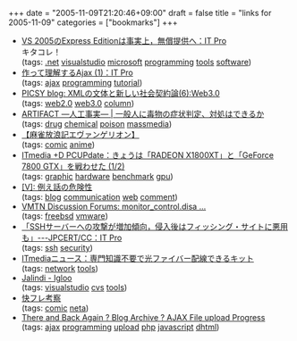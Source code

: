 +++
date = "2005-11-09T21:20:46+09:00"
draft = false
title = "links for 2005-11-09"
categories = ["bookmarks"]
+++

<ul>
	<li>
		<div><a href="http://itpro.nikkeibp.co.jp/article/NEWS/20051108/224154/">VS 2005のExpress Editionは事実上，無償提供へ：IT Pro</a></div>
		<div>キタコレ！</div>
		<div>(tags: <a href="http://del.icio.us/nobu666/.net">.net</a> <a href="http://del.icio.us/nobu666/visualstudio">visualstudio</a> <a href="http://del.icio.us/nobu666/microsoft">microsoft</a> <a href="http://del.icio.us/nobu666/programming">programming</a> <a href="http://del.icio.us/nobu666/tools">tools</a> <a href="http://del.icio.us/nobu666/software">software</a>)</div>
	</li>
	<li>
		<div><a href="http://itpro.nikkeibp.co.jp/article/COLUMN/20051104/224040/">作って理解するAjax (1)：IT Pro</a></div>
		<div>(tags: <a href="http://del.icio.us/nobu666/ajax">ajax</a> <a href="http://del.icio.us/nobu666/programming">programming</a> <a href="http://del.icio.us/nobu666/tutorial">tutorial</a>)</div>
	</li>
	<li>
		<div><a href="http://blog.picsy.org/archives/000307.html">PICSY blog: XMLの文体と新しい社会契約論(6):Web3.0</a></div>
		<div>(tags: <a href="http://del.icio.us/nobu666/web2.0">web2.0</a> <a href="http://del.icio.us/nobu666/web3.0">web3.0</a> <a href="http://del.icio.us/nobu666/column">column</a>)</div>
	</li>
	<li>
		<div><a href="http://artifact-jp.com/mt/archives/200511/poison.html">ARTIFACT ―人工事実― | 一般人に毒物の症状判定、対処はできるか</a></div>
		<div>(tags: <a href="http://del.icio.us/nobu666/drug">drug</a> <a href="http://del.icio.us/nobu666/chemical">chemical</a> <a href="http://del.icio.us/nobu666/poison">poison</a> <a href="http://del.icio.us/nobu666/massmedia">massmedia</a>)</div>
	</li>
	<li>
		<div><a href="http://www5.airnet.ne.jp/~morimon/EVA/Janeva/janeva0.html">【麻雀放浪記エヴァンゲリオン】</a></div>
		<div>(tags: <a href="http://del.icio.us/nobu666/comic">comic</a> <a href="http://del.icio.us/nobu666/anime">anime</a>)</div>
	</li>
	<li>
		<div><a href="http://plusd.itmedia.co.jp/pcupdate/articles/0510/05/news110.html">ITmedia +D PCUPdate：きょうは「RADEON X1800XT」と「GeForce 7800 GTX」を戦わせた (1/2)</a></div>
		<div>(tags: <a href="http://del.icio.us/nobu666/graphic">graphic</a> <a href="http://del.icio.us/nobu666/hardware">hardware</a> <a href="http://del.icio.us/nobu666/benchmark">benchmark</a> <a href="http://del.icio.us/nobu666/gpu">gpu</a>)</div>
	</li>
	<li>
		<div><a href="http://vanillachips.net/archives/20051106_0206.php">[V]: 例え話の危険性</a></div>
		<div>(tags: <a href="http://del.icio.us/nobu666/blog">blog</a> <a href="http://del.icio.us/nobu666/communication">communication</a> <a href="http://del.icio.us/nobu666/web">web</a> <a href="http://del.icio.us/nobu666/comment">comment</a>)</div>
	</li>
	<li>
		<div><a href="http://www.vmware.com/community/thread.jspa?threadID=1888&messageID=7923">VMTN Discussion Forums: monitor_control.disa ...</a></div>
		<div>(tags: <a href="http://del.icio.us/nobu666/freebsd">freebsd</a> <a href="http://del.icio.us/nobu666/vmware">vmware</a>)</div>
	</li>
	<li>
		<div><a href="http://itpro.nikkeibp.co.jp/article/NEWS/20051107/224128/">「SSHサーバーへの攻撃が増加傾向，侵入後はフィッシング・サイトに悪用も」---JPCERT/CC：IT Pro</a></div>
		<div>(tags: <a href="http://del.icio.us/nobu666/ssh">ssh</a> <a href="http://del.icio.us/nobu666/security">security</a>)</div>
	</li>
	<li>
		<div><a href="http://www.itmedia.co.jp/news/articles/0511/08/news084.html">ITmediaニュース：専門知識不要で光ファイバー配線できるキット</a></div>
		<div>(tags: <a href="http://del.icio.us/nobu666/network">network</a> <a href="http://del.icio.us/nobu666/tools">tools</a>)</div>
	</li>
	<li>
		<div><a href="http://www.jalindi.com/igloo/">Jalindi - Igloo</a></div>
		<div>(tags: <a href="http://del.icio.us/nobu666/visualstudio">visualstudio</a> <a href="http://del.icio.us/nobu666/cvs">cvs</a> <a href="http://del.icio.us/nobu666/tools">tools</a>)</div>
	</li>
	<li>
		<div><a href="http://web.archive.org/web/20041013083936/http://www6.plala.or.jp/kannauraha/nikki/rebyu04.htm">快フレ考察</a></div>
		<div>(tags: <a href="http://del.icio.us/nobu666/comic">comic</a> <a href="http://del.icio.us/nobu666/neta">neta</a>)</div>
	</li>
	<li>
		<div><a href="http://blog.joshuaeichorn.com/archives/2005/05/01/ajax-file-upload-progress/">There and Back Again ? Blog Archive ? AJAX File upload Progress</a></div>
		<div>(tags: <a href="http://del.icio.us/nobu666/ajax">ajax</a> <a href="http://del.icio.us/nobu666/programming">programming</a> <a href="http://del.icio.us/nobu666/upload">upload</a> <a href="http://del.icio.us/nobu666/php">php</a> <a href="http://del.icio.us/nobu666/javascript">javascript</a> <a href="http://del.icio.us/nobu666/dhtml">dhtml</a>)</div>
	</li>
</ul>
